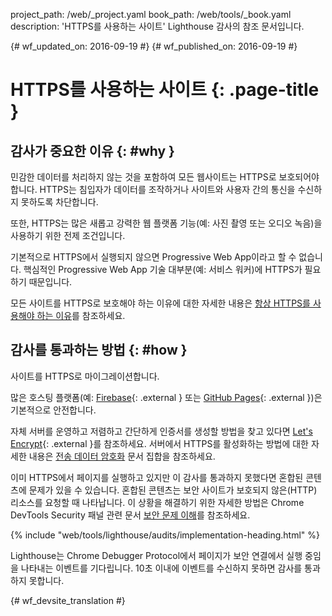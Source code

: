 project_path: /web/_project.yaml
book_path: /web/tools/_book.yaml
description: 'HTTPS를 사용하는 사이트' Lighthouse 감사의 참조 문서입니다.

{# wf_updated_on: 2016-09-19 #}
{# wf_published_on: 2016-09-19 #}

# HTTPS를 사용하는 사이트  {: .page-title }

## 감사가 중요한 이유 {: #why }

민감한 데이터를 처리하지 않는 것을 포함하여 모든 웹사이트는 HTTPS로 보호되어야 합니다.
 HTTPS는 침입자가 데이터를 조작하거나
사이트와 사용자 간의 통신을 수신하지 못하도록 차단합니다.

또한, HTTPS는 많은 새롭고 강력한 웹 플랫폼 기능(예: 사진 촬영 또는 오디오 녹음)을 사용하기 위한
전제 조건입니다.

기본적으로 HTTPS에서 실행되지 않으면 Progressive Web App이라고 할 수 없습니다.
 핵심적인 Progressive Web App 기술 대부분(예: 서비스 워커)에
HTTPS가 필요하기 때문입니다.

모든 사이트를 HTTPS로 보호해야 하는 이유에 대한 자세한 내용은
[항상 HTTPS를 사용해야 하는 이유](/web/fundamentals/security/encrypt-in-transit/why-https)를 참조하세요.

## 감사를 통과하는 방법 {: #how }

사이트를 HTTPS로 마이그레이션합니다.

많은 호스팅 플랫폼(예:
[Firebase](https://firebase.google.com/docs/hosting/){: .external } 또는 [GitHub
Pages](https://pages.github.com/){: .external })은 기본적으로 안전합니다.

자체 서버를 운영하고 저렴하고 간단하게 인증서를 생성할 방법을 찾고 있다면
[Let's Encrypt](https://letsencrypt.org/){: .external }를 참조하세요. 서버에서 HTTPS를 활성화하는 방법에 대한 자세한 내용은
[전송 데이터
암호화](/web/fundamentals/security/encrypt-in-transit/enable-https) 문서 집합을 참조하세요.

이미 HTTPS에서 페이지를 실행하고 있지만 이 감사를 통과하지 못했다면
혼합된 콘텐츠에 문제가 있을 수 있습니다. 혼합된 콘텐츠는 보안 사이트가
보호되지 않은(HTTP) 리소스를 요청할 때 나타납니다. 이 상황을 해결하기 위한 자세한 방법은
Chrome DevTools Security 패널 관련 문서
[보안 문제 이해](/web/tools/chrome-devtools/debug/security)를 참조하세요.

{% include "web/tools/lighthouse/audits/implementation-heading.html" %}

Lighthouse는 Chrome Debugger Protocol에서
페이지가 보안 연결에서 실행 중임을 나타내는 이벤트를 기다립니다. 10초 이내에 이벤트를 수신하지 못하면
감사를 통과하지 못합니다.


{# wf_devsite_translation #}
